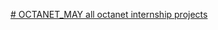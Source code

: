 [# OCTANET_MAY
all octanet internship projects
](https://iamnabeelrahman.github.io/OCTANET_MAY/Task%201)
